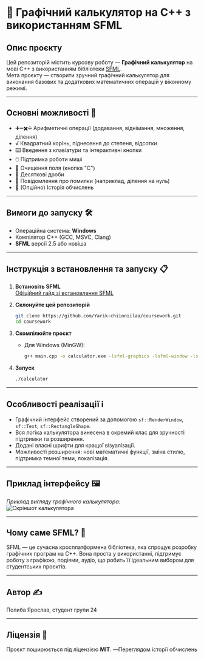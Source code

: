 # 🧮 Графічний калькулятор на C++ з використанням SFML

## Опис проєкту

Цей репозиторій містить курсову роботу — **Графічний калькулятор** на мові C++ з використанням бібліотеки [SFML](https://www.sfml-dev.org/).  
Мета проєкту — створити зручний графічний калькулятор для виконання базових та додаткових математичних операцій у віконному режимі.

---

## Основні можливості 🚀

- ➕➖✖️➗ Арифметичні операції (додавання, віднімання, множення, ділення)
- √ Квадратний корінь, піднесення до степеня, відсотки
- ⌨️ Введення з клавіатури та інтерактивні кнопки
- 🖱️ Підтримка роботи миші
- 🧹 Очищення поля (кнопка "C")
- 🔢 Десяткові дроби
- 💬 Повідомлення про помилки (наприклад, ділення на нуль)
- 🧾 (Опційно) Історія обчислень

---

## Вимоги до запуску 🛠️

- Операційна система: **Windows**
- Компілятор C++ (GCC, MSVC, Clang)
- **SFML** версії 2.5 або новіша

---

## Інструкція з встановлення та запуску 📋

1. **Встановіть SFML**  
   [Офіційний гайд зі встановлення SFML](https://www.sfml-dev.org/tutorials/2.5/)

2. **Склонуйте цей репозиторій**  
   ```bash
   git clone https://github.com/Yarik-chiinniilaa/coursework.git
   cd coursework
   ```

3. **Скомпілюйте проєкт**  
   - Для Windows (MinGW):
     ```bash
     g++ main.cpp -o calculator.exe -lsfml-graphics -lsfml-window -lsfml-system
     ```

4. **Запуск**  
   ```bash
   ./calculator
   ```

---

## Особливості реалізації ℹ️

- Графічний інтерфейс створений за допомогою `sf::RenderWindow`, `sf::Text`, `sf::RectangleShape`.
- Вся логіка калькулятора винесена в окремий клас для зручності підтримки та розширення.
- Додані власні шрифти для кращої візуалізації.
- Можливості розширення: нові математичні функції, зміна стилю, підтримка темної теми, локалізація.

---

## Приклад інтерфейсу 🖼️

_Приклад вигляду графічного калькулятора:_  
![Скріншот калькулятора](resources/screenshot.png)

---

## Чому саме SFML? 🤔

SFML — це сучасна кросплатформена бібліотека, яка спрощує розробку графічних програм на C++. Вона проста у використанні, підтримує роботу з графікою, подіями, аудіо, що робить її ідеальним вибором для студентських проєктів.

---

## Автор ✍️

Полиба Ярослав, студент групи 24

---

## Ліцензія 📄

Проєкт поширюється під ліцензією **MIT**.
  —Переглядом історії обчислень
